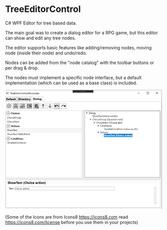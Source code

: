 # TreeEditorControl
C# WPF Editor for tree based data.

The main goal was to create a dialog editor for a RPG game,
but this editor can show and edit any tree nodes.

The editor supports basic features like adding/removing nodes,
moving node (inside their node) and undo/redo.

Nodes can be added from the "node catalog" with the toolbar buttons
or per drag & drop. 

The nodes must implement a specific node interface,
but a default implementation (which can be used as a base class) 
is included. 


<img src="https://github.com/AignerGames/TreeEditorControl/blob/master/ExampleScreenshots/Dialog.PNG">



(Some of the Icons are from Icons8 https://icons8.com read https://icons8.com/license before you use them in your projects)
